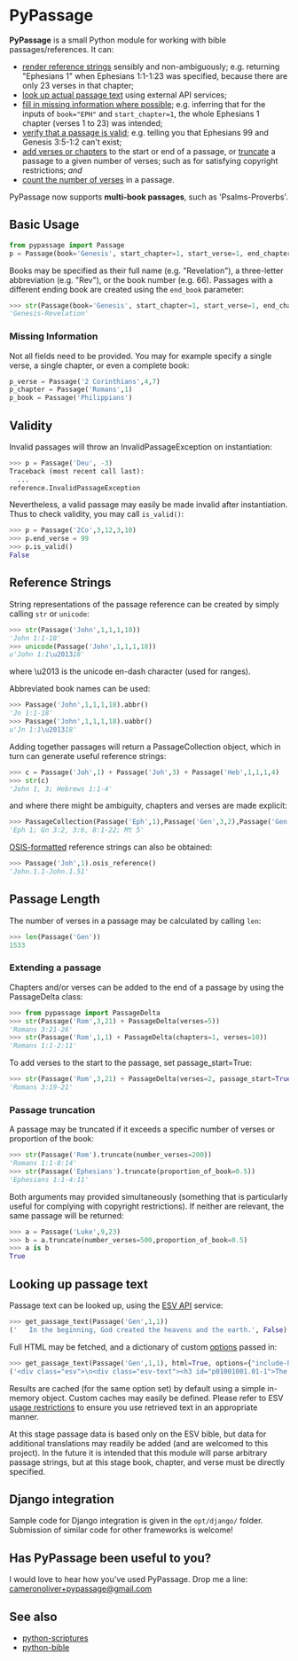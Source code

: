 ﻿# PyPassage

**PyPassage** is a small Python module for working with bible passages/references. It can:

- [render reference strings](#reference-strings) sensibly and non-ambiguously; e.g. returning "Ephesians 1" when Ephesians 1:1-1:23 was specified, because there are only 23 verses in that chapter;
- [look up actual passage text](#looking-up-passage-text) using external API services;
- [fill in missing information where possible](#missing-information); e.g. inferring that for the inputs of `book="EPH"` and `start_chapter=1`, the whole Ephesians 1 chapter (verses 1 to 23) was intended;
- [verify that a passage is valid](#validity); e.g. telling you that Ephesians 99 and Genesis 3:5-1:2 can't exist;
- [add verses or chapters](#extending-a-passage) to the start or end of a passage, or [truncate](#passage-truncation) a passage to a given number of verses; such as for satisfying copyright restrictions; *and*
- [count the number of verses](#passage-length) in a passage. 

PyPassage now supports **multi-book passages**, such as 'Psalms-Proverbs'.


## Basic Usage

```python
from pypassage import Passage
p = Passage(book='Genesis', start_chapter=1, start_verse=1, end_chapter=2, end_verse=3)
```

Books may be specified as their full name (e.g. "Revelation"), a three-letter abbreviation (e.g. "Rev"), or the book number (e.g. 66). Passages with a different ending book are created using the `end_book` parameter:

```python
>>> str(Passage(book='Genesis', start_chapter=1, start_verse=1, end_chapter=22, end_verse=21, end_book='Rev'))
'Genesis-Revelation'
```

### Missing Information

Not all fields need to be provided. You may for example specify a single verse, a single chapter, or even a complete book:
```python
p_verse = Passage('2 Corinthians',4,7)
p_chapter = Passage('Romans',1)
p_book = Passage('Philippians')
```


## Validity

Invalid passages will throw an InvalidPassageException on instantiation:
```python
>>> p = Passage('Deu', -3)
Traceback (most recent call last):
  ...
reference.InvalidPassageException
```

Nevertheless, a valid passage may easily be made invalid after instantiation. Thus to check validity, you may call `is_valid()`:
```python
>>> p = Passage('2Co',3,12,3,18)
>>> p.end_verse = 99
>>> p.is_valid()
False
```


## Reference Strings

String representations of the passage reference can be created by simply calling `str` or `unicode`:
```python
>>> str(Passage('John',1,1,1,18))
'John 1:1-18'
>>> unicode(Passage('John',1,1,1,18))
u'John 1:1\u201318'
```
where \u2013 is the unicode en-dash character (used for ranges).

Abbreviated book names can be used:
```python
>>> Passage('John',1,1,1,18).abbr()
'Jn 1:1-18'
>>> Passage('John',1,1,1,18).uabbr()
u'Jn 1:1\u201318'
```

Adding together passages will return a PassageCollection object, which in turn can generate useful reference strings:
```python
>>> c = Passage('Joh',1) + Passage('Joh',3) + Passage('Heb',1,1,1,4)
>>> str(c)
'John 1, 3; Hebrews 1:1-4'
```

and where there might be ambiguity, chapters and verses are made explicit:
```python
>>> PassageCollection(Passage('Eph',1),Passage('Gen',3,2),Passage('Gen',3,6),Passage('Gen',8),Passage('Mat',5)).abbr()
'Eph 1; Gn 3:2, 3:6, 8:1-22; Mt 5'
```

[OSIS-formatted](http://www.bibletechnologies.net/) reference strings can also be obtained:
```python
>>> Passage('Joh',1).osis_reference()
'John.1.1-John.1.51'
```


## Passage Length

The number of verses in a passage may be calculated by calling `len`:
```python
>>> len(Passage('Gen'))
1533
```

### Extending a passage

Chapters and/or verses can be added to the end of a passage by using the PassageDelta class:
```python
>>> from pypassage import PassageDelta
>>> str(Passage('Rom',3,21) + PassageDelta(verses=5))
'Romans 3:21-26'
>>> str(Passage('Rom',1,1) + PassageDelta(chapters=1, verses=10))
'Romans 1:1-2:11'
```

To add verses to the start to the passage, set passage_start=True:
```python
>>> str(Passage('Rom',3,21) + PassageDelta(verses=2, passage_start=True))
'Romans 3:19-21'
```

### Passage truncation

A passage may be truncated if it exceeds a specific number of verses or proportion of the book:
```python
>>> str(Passage('Rom').truncate(number_verses=200))
'Romans 1:1-8:14'
>>> str(Passage('Ephesians').truncate(proportion_of_book=0.5))
'Ephesians 1:1-4:11'
```

Both arguments may provided simultaneously (something that is particularly useful for complying with copyright restrictions). If neither are relevant, the same passage will be returned:
```python
>>> a = Passage('Luke',9,23)
>>> b = a.truncate(number_verses=500,proportion_of_book=0.5)
>>> a is b
True
```


## Looking up passage text

Passage text can be looked up, using the [ESV API](http://www.esvapi.org/) service:
```python
>>> get_passage_text(Passage('Gen',1,1))
('   In the beginning, God created the heavens and the earth.', False)
```

Full HTML may be fetched, and a dictionary of custom [options](http://www.esvapi.org/api) passed in:
```python
>>> get_passage_text(Passage('Gen',1,1), html=True, options={"include-headings":"true"})
('<div class="esv">\n<div class="esv-text"><h3 id="p01001001.01-1">The Creation of the World</h3>\n<p class="chapter-first" id="p01001001.06-1"><span class="chapter-num" id="v01001001-1">1:1&nbsp;</span>In the beginning, God created the heavens and the earth.</p>\n</div>\n</div>', False)
```

Results are cached (for the same option set) by default using a simple in-memory object. Custom caches may easily be defined. Please refer to ESV [usage restrictions](http://www.esvapi.org/#conditions) to ensure you use retrieved text in an appropriate manner.

At this stage passage data is based only on the ESV bible, but data for additional translations may readily be added (and are welcomed to this project). In the future it is intended that this module will parse arbitrary passage strings, but at this stage book, chapter, and verse must be directly specified.


## Django integration
Sample code for Django integration is given in the `opt/django/` folder. Submission of similar code for other frameworks is welcome!


## Has PyPassage been useful to you?
I would love to hear how you've used PyPassage. Drop me a line: cameronoliver+pypassage@gmail.com


## See also
- [python-scriptures](https://github.com/davisd/python-scriptures)
- [python-bible](https://github.com/jasford/python-bible)
